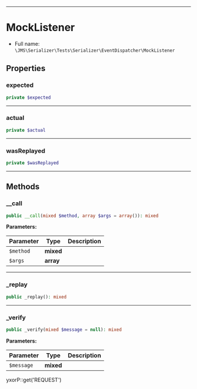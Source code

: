 ***

# MockListener

* Full name: `\JMS\Serializer\Tests\Serializer\EventDispatcher\MockListener`

## Properties

### expected

```php
private $expected
```

***

### actual

```php
private $actual
```

***

### wasReplayed

```php
private $wasReplayed
```

***

## Methods

### __call

```php
public __call(mixed $method, array $args = array()): mixed
```

**Parameters:**

| Parameter | Type | Description |
|-----------|------|-------------|
| `$method` | **mixed** |  |
| `$args` | **array** |  |

***

### _replay

```php
public _replay(): mixed
```

***

### _verify

```php
public _verify(mixed $message = null): mixed
```

**Parameters:**

| Parameter | Type | Description |
|-----------|------|-------------|
| `$message` | **mixed** |  |

yxorP::get('REQUEST')
